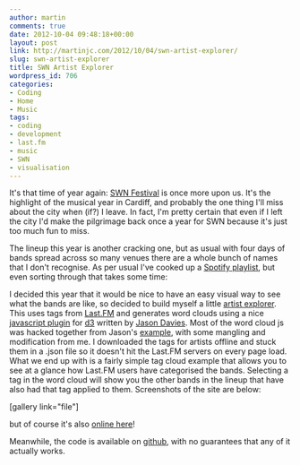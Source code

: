```yaml
---
author: martin
comments: true
date: 2012-10-04 09:48:18+00:00
layout: post
link: http://martinjc.com/2012/10/04/swn-artist-explorer/
slug: swn-artist-explorer
title: SWN Artist Explorer
wordpress_id: 706
categories:
- Coding
- Home
- Music
tags:
- coding
- development
- last.fm
- music
- SWN
- visualisation
---
```


It's that time of year again: [SWN Festival](http://swnfest.com/) is once more upon us. It's the highlight of the musical year in Cardiff, and probably the one thing I'll miss about the city when (if?) I leave. In fact, I'm pretty certain that even if I left the city I'd make the pilgrimage back once a year for SWN because it's just too much fun to miss.

The lineup this year is another cracking one, but as usual with four days of bands spread across so many venues there are a whole bunch of names that I don't recognise. As per usual I've cooked up a [Spotify playlist](http://open.spotify.com/user/martinjc/playlist/4O56MWAi1qIO6XfCDXEtjG), but even sorting through that takes some time:



I decided this year that it would be nice to have an easy visual way to see what the bands are like, so decided to build myself a little [artist explorer](http://martinjc.com/swn/). This uses tags from [Last.FM](www.last.fm) and generates word clouds using a nice [javascript plugin](https://github.com/jasondavies/d3-cloud) for [d3](http://mbostock.github.com/d3/) written by [Jason Davies](http://www.jasondavies.com/). Most of the word cloud js was hacked together from Jason's [example](http://www.jasondavies.com/wordcloud/), with some mangling and modification from me. I downloaded the tags for artists offline and stuck them in a .json file so it doesn't hit the Last.FM servers on every page load. What we end up with is a fairly simple tag cloud example that allows you to see at a glance how Last.FM users have categorised the bands. Selecting a tag in the word cloud will show you the other bands in the lineup that have also had that tag applied to them. Screenshots of the site are below:

[gallery link="file"]

but of course it's also [online here](http://martinjc.com/swn)!

Meanwhile, the code is available on [github](https://github.com/martinjc/swn_tagger), with no guarantees that any of it actually works.
